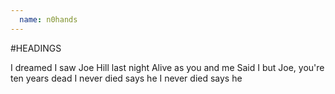 ```yaml
---
  name: n0hands
---
```


#HEADINGS

I dreamed I saw Joe Hill last night
Alive as you and me
Said I but Joe, you're ten years dead
I never died says he
I never died says he

